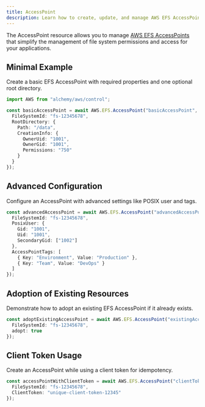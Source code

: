 ```yaml
---
title: AccessPoint
description: Learn how to create, update, and manage AWS EFS AccessPoints using Alchemy Cloud Control.
---
```



The AccessPoint resource allows you to manage [AWS EFS AccessPoints](https://docs.aws.amazon.com/efs/latest/userguide/) that simplify the management of file system permissions and access for your applications.

## Minimal Example

Create a basic EFS AccessPoint with required properties and one optional root directory.

```ts
import AWS from "alchemy/aws/control";

const basicAccessPoint = await AWS.EFS.AccessPoint("basicAccessPoint", {
  FileSystemId: "fs-12345678",
  RootDirectory: {
    Path: "/data",
    CreationInfo: {
      OwnerUid: "1001",
      OwnerGid: "1001",
      Permissions: "750"
    }
  }
});
```

## Advanced Configuration

Configure an AccessPoint with advanced settings like POSIX user and tags.

```ts
const advancedAccessPoint = await AWS.EFS.AccessPoint("advancedAccessPoint", {
  FileSystemId: "fs-12345678",
  PosixUser: {
    Gid: "1001",
    Uid: "1001",
    SecondaryGid: ["1002"]
  },
  AccessPointTags: [
    { Key: "Environment", Value: "Production" },
    { Key: "Team", Value: "DevOps" }
  ]
});
```

## Adoption of Existing Resources

Demonstrate how to adopt an existing EFS AccessPoint if it already exists.

```ts
const adoptExistingAccessPoint = await AWS.EFS.AccessPoint("existingAccessPoint", {
  FileSystemId: "fs-12345678",
  adopt: true
});
```

## Client Token Usage

Create an AccessPoint while using a client token for idempotency.

```ts
const accessPointWithClientToken = await AWS.EFS.AccessPoint("clientTokenAccessPoint", {
  FileSystemId: "fs-12345678",
  ClientToken: "unique-client-token-12345"
});
```
